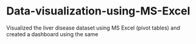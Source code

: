 # Data-visualization-using-MS-Excel
Visualized the liver disease dataset using MS Excel (pivot tables) and created a dashboard using the same

